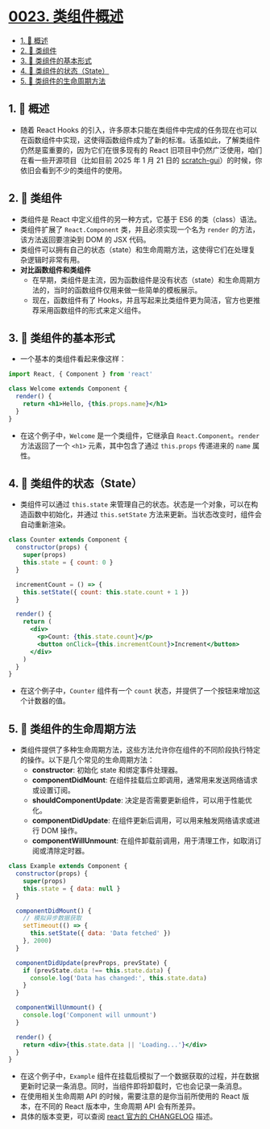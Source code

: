 # [0023. 类组件概述](https://github.com/tnotesjs/TNotes.react/tree/main/notes/0023.%20%E7%B1%BB%E7%BB%84%E4%BB%B6%E6%A6%82%E8%BF%B0)

<!-- region:toc -->

- [1. 📝 概述](#1--概述)
- [2. 📒 类组件](#2--类组件)
- [3. 📒 类组件的基本形式](#3--类组件的基本形式)
- [4. 📒 类组件的状态（State）](#4--类组件的状态state)
- [5. 📒 类组件的生命周期方法](#5--类组件的生命周期方法)

<!-- endregion:toc -->

## 1. 📝 概述

- 随着 React Hooks 的引入，许多原本只能在类组件中完成的任务现在也可以在函数组件中实现，这使得函数组件成为了新的标准。话虽如此，了解类组件仍然是蛮重要的，因为它们在很多现有的 React 旧项目中仍然广泛使用，咱们在看一些开源项目（比如目前 2025 年 1 月 21 日的 [scratch-gui](https://github.com/scratchfoundation/scratch-gui)）的时候，你依旧会看到不少的类组件的使用。

## 2. 📒 类组件

- 类组件是 React 中定义组件的另一种方式，它基于 ES6 的类（class）语法。
- 类组件扩展了 `React.Component` 类，并且必须实现一个名为 `render` 的方法，该方法返回要渲染到 DOM 的 JSX 代码。
- 类组件可以拥有自己的状态（state）和生命周期方法，这使得它们在处理复杂逻辑时非常有用。
- **对比函数组件和类组件**
  - 在早期，类组件是主流，因为函数组件是没有状态（state）和生命周期方法的，当时的函数组件仅用来做一些简单的模板展示。
  - 现在，函数组件有了 Hooks，并且写起来比类组件更为简洁，官方也更推荐采用函数组件的形式来定义组件。

## 3. 📒 类组件的基本形式

- 一个基本的类组件看起来像这样：

```jsx
import React, { Component } from 'react'

class Welcome extends Component {
  render() {
    return <h1>Hello, {this.props.name}</h1>
  }
}
```

- 在这个例子中，`Welcome` 是一个类组件，它继承自 `React.Component`。`render` 方法返回了一个 `<h1>` 元素，其中包含了通过 `this.props` 传递进来的 `name` 属性。

## 4. 📒 类组件的状态（State）

- 类组件可以通过 `this.state` 来管理自己的状态。状态是一个对象，可以在构造函数中初始化，并通过 `this.setState` 方法来更新。当状态改变时，组件会自动重新渲染。

```jsx
class Counter extends Component {
  constructor(props) {
    super(props)
    this.state = { count: 0 }
  }

  incrementCount = () => {
    this.setState({ count: this.state.count + 1 })
  }

  render() {
    return (
      <div>
        <p>Count: {this.state.count}</p>
        <button onClick={this.incrementCount}>Increment</button>
      </div>
    )
  }
}
```

- 在这个例子中，`Counter` 组件有一个 `count` 状态，并提供了一个按钮来增加这个计数器的值。

## 5. 📒 类组件的生命周期方法

- 类组件提供了多种生命周期方法，这些方法允许你在组件的不同阶段执行特定的操作。以下是几个常见的生命周期方法：
  - **constructor**: 初始化 state 和绑定事件处理器。
  - **componentDidMount**: 在组件挂载后立即调用，通常用来发送网络请求或设置订阅。
  - **shouldComponentUpdate**: 决定是否需要更新组件，可以用于性能优化。
  - **componentDidUpdate**: 在组件更新后调用，可以用来触发网络请求或进行 DOM 操作。
  - **componentWillUnmount**: 在组件卸载前调用，用于清理工作，如取消订阅或清除定时器。

```jsx
class Example extends Component {
  constructor(props) {
    super(props)
    this.state = { data: null }
  }

  componentDidMount() {
    // 模拟异步数据获取
    setTimeout(() => {
      this.setState({ data: 'Data fetched' })
    }, 2000)
  }

  componentDidUpdate(prevProps, prevState) {
    if (prevState.data !== this.state.data) {
      console.log('Data has changed:', this.state.data)
    }
  }

  componentWillUnmount() {
    console.log('Component will unmount')
  }

  render() {
    return <div>{this.state.data || 'Loading...'}</div>
  }
}
```

- 在这个例子中，`Example` 组件在挂载后模拟了一个数据获取的过程，并在数据更新时记录一条消息。同时，当组件即将卸载时，它也会记录一条消息。
- 在使用相关生命周期 API 的时候，需要注意的是你当前所使用的 React 版本，在不同的 React 版本中，生命周期 API 会有所差异。
- 具体的版本变更，可以查阅 [react 官方的 CHANGELOG](https://github.com/facebook/react/blob/main/CHANGELOG.md) 描述。
